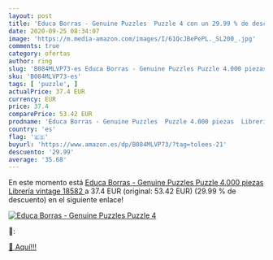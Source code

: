 ```yaml
---
layout: post
title: 'Educa Borras - Genuine Puzzles  Puzzle 4 con un 29.99 % de descuento'
date: 2020-09-25 08:34:07
image: 'https://m.media-amazon.com/images/I/61QcJBePePL._SL200_.jpg'
comments: true
category: ofertas
author: ring
slug: 'B084MLVP73-es Educa Borras - Genuine Puzzles Puzzle 4.000 piezas...'
sku: 'B084MLVP73-es'
tags: [ 'puzzle', ]
actualPrice: 37.4 EUR
currency: EUR
price: 37.4
comparePrice: 53.42 EUR
prodname: 'Educa Borras - Genuine Puzzles  Puzzle 4.000 piezas  Librería vintage  18582 '
country: 'es'
flag: '🇪🇸'
buyurl: 'https://www.amazon.es/dp/B084MLVP73/?tag=tolees-21'
descuento: '29.99'
average: '35.68'
---
```


En este momento está [Educa Borras - Genuine Puzzles  Puzzle 4.000 piezas  Librería vintage  18582 ](https://www.amazon.es/dp/B084MLVP73/?tag=tolees-21) a 37.4 EUR (original: 53.42 EUR) (29.99 %  de descuento) en el siguiente enlace!

[![Educa Borras - Genuine Puzzles  Puzzle 4](https://m.media-amazon.com/images/I/61QcJBePePL._SL200_.jpg)](https://www.amazon.es/dp/B084MLVP73/?tag=tolees-21)

🔎:


[🛒 Aquí!!!](https://www.amazon.es/dp/B084MLVP73/?tag=tolees-21)
